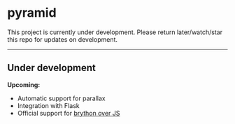 # pyramid

This project is currently under development.
Please return later/watch/star this repo for updates on development.

__________________

## Under development

**Upcoming:**
- Automatic support for parallax
- Integration with Flask
- Official support for [brython over JS](https://brython.info/static_doc/en/intro.html)

